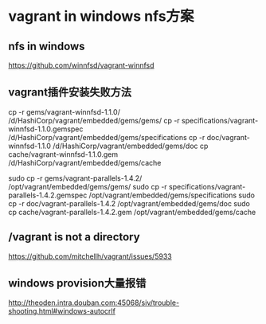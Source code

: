 # vagrant in windows nfs方案

## nfs in windows
https://github.com/winnfsd/vagrant-winnfsd

## vagrant插件安装失败方法
cp -r gems/vagrant-winnfsd-1.1.0/ /d/HashiCorp/vagrant/embedded/gems/gems/
cp -r specifications/vagrant-winnfsd-1.1.0.gemspec /d/HashiCorp/vagrant/embedded/gems/specifications
cp -r doc/vagrant-winnfsd-1.1.0 /d/HashiCorp/vagrant/embedded/gems/doc
cp cache/vagrant-winnfsd-1.1.0.gem /d/HashiCorp/vagrant/embedded/gems/cache


sudo cp -r gems/vagrant-parallels-1.4.2/ /opt/vagrant/embedded/gems/gems/
sudo cp -r specifications/vagrant-parallels-1.4.2.gemspec /opt/vagrant/embedded/gems/specifications
sudo cp -r doc/vagrant-parallels-1.4.2 /opt/vagrant/embedded/gems/doc
sudo cp cache/vagrant-parallels-1.4.2.gem /opt/vagrant/embedded/gems/cache

## /vagrant is not a directory
https://github.com/mitchellh/vagrant/issues/5933

## windows provision大量报错
http://theoden.intra.douban.com:45068/siv/trouble-shooting.html#windows-autocrlf
